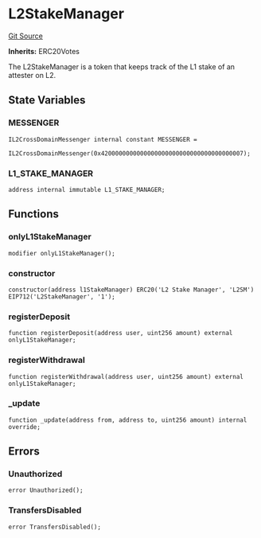 # L2StakeManager
[Git Source](https://github.com/Uniswap/unichain-contracts/blob/2b39a73852bb4fead37417039aa931063fb8280f/src/L2StakeManager.sol)

**Inherits:**
ERC20Votes

The L2StakeManager is a token that keeps track of the L1 stake of an attester on L2.


## State Variables
### MESSENGER

```solidity
IL2CrossDomainMessenger internal constant MESSENGER =
    IL2CrossDomainMessenger(0x4200000000000000000000000000000000000007);
```


### L1_STAKE_MANAGER

```solidity
address internal immutable L1_STAKE_MANAGER;
```


## Functions
### onlyL1StakeManager


```solidity
modifier onlyL1StakeManager();
```

### constructor


```solidity
constructor(address l1StakeManager) ERC20('L2 Stake Manager', 'L2SM') EIP712('L2StakeManager', '1');
```

### registerDeposit


```solidity
function registerDeposit(address user, uint256 amount) external onlyL1StakeManager;
```

### registerWithdrawal


```solidity
function registerWithdrawal(address user, uint256 amount) external onlyL1StakeManager;
```

### _update


```solidity
function _update(address from, address to, uint256 amount) internal override;
```

## Errors
### Unauthorized

```solidity
error Unauthorized();
```

### TransfersDisabled

```solidity
error TransfersDisabled();
```

